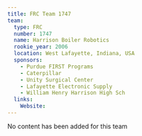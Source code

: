 ```yaml
---
title: FRC Team 1747
team:
  type: FRC
  number: 1747
  name: Harrison Boiler Robotics
  rookie_year: 2006
  location: West Lafayette, Indiana, USA
  sponsors:
    - Purdue FIRST Programs
    - Caterpillar
    - Unity Surgical Center
    - Lafayette Electronic Supply
    - William Henry Harrison High Sch
  links:
    Website: 
---
```

No content has been added for this team